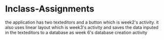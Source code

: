 # Inclass-Assignments

the application has two texteditors and a button which is week2's activity. it also uses linear layout which is week3's activity
and saves the data inputed in the texteditors to a database as week 6's database creation activity

